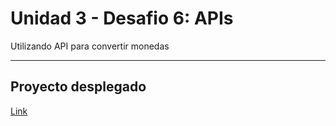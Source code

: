 # Unidad 3 - Desafio 6: APIs

Utilizando API para convertir monedas

---

## Proyecto desplegado

[Link](https://pipexlul.github.io/U3-D6-APIs/)
